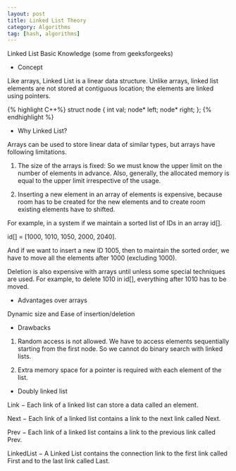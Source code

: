 ```yaml
---
layout: post
title: Linked List Theory
category: Algorithms
tag: [hash, algorithms]
---
```


Linked List Basic Knowledge (some from geeksforgeeks)

* Concept

Like arrays, Linked List is a linear data structure. Unlike arrays, linked list elements are not stored at contiguous location; the elements are linked using pointers.

{% highlight C++%}
struct node {
	int val;
	node* left;
	node* right;
};
{% endhighlight %}
* Why Linked List?

Arrays can be used to store linear data of similar types, but arrays have following limitations.

1) The size of the arrays is fixed: So we must know the upper limit on the number of elements in advance. Also, generally, the allocated memory is equal to the upper limit irrespective of the usage.

2) Inserting a new element in an array of elements is expensive, because room has to be created for the new elements and to create room existing elements have to shifted.

For example, in a system if we maintain a sorted list of IDs in an array id[].

id[] = [1000, 1010, 1050, 2000, 2040].

And if we want to insert a new ID 1005, then to maintain the sorted order, we have to move all the elements after 1000 (excluding 1000).

Deletion is also expensive with arrays until unless some special techniques are used. For example, to delete 1010 in id[], everything after 1010 has to be moved.

* Advantages over arrays

Dynamic size and Ease of insertion/deletion

* Drawbacks

1) Random access is not allowed. We have to access elements sequentially starting from the first node. So we cannot do binary search with linked lists.

2) Extra memory space for a pointer is required with each element of the list.

* Doubly linked list

Link − Each link of a linked list can store a data called an element.

Next − Each link of a linked list contains a link to the next link called Next.

Prev − Each link of a linked list contains a link to the previous link called Prev.

LinkedList − A Linked List contains the connection link to the first link called First and to the last link called Last.
